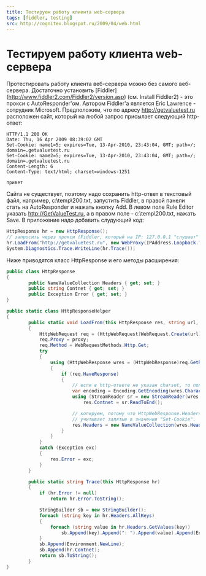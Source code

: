 ```yaml
---
title: Тестируем работу клиента web-сервера
tags: [fiddler, testing]
src: http://cognitex.blogspot.ru/2009/04/web.html
---
```

# Тестируем работу клиента web-сервера
Протестировать работу клиента веб-сервера можно без самого веб-сервера. Достаточно установить [Fiddler] (http://www.fiddler2.com/Fiddler2/version.asp) (см. Install Fiddler2) - это прокси с AutoResponder'ом. Автором Fiddler'а является Eric Lawrence - сотрудник Microsoft.
Предположим, что по адресу http://getvaluetest.ru расположен сайт, который на любой запрос присылает следующий http-ответ:
```
HTTP/1.1 200 OK
Date: Thu, 16 Apr 2009 08:39:02 GMT
Set-Cookie: name1=5; expires=Tue, 13-Apr-2010, 23:43:04, GMT; path=/; domain=.getvaluetest.ru
Set-Cookie: name2=5; expires=Tue, 13-Apr-2010, 23:43:04, GMT; path=/; domain=.getvaluetest.ru
Content-Length: 6
Content-Type: text/html; charset=windows-1251

привет
```
Сайта не существует, поэтому надо сохранить http-ответ в текстовый файл, например, c:\temp\200.txt, запустить Fiddler, в правой панели стать на AutoResponder и нажать кнопку Add. В левом поле Rule Editor указать http://GetValueTest.ru, а в правом поле - c:\temp\200.txt, нажать Save.
В приложение надо добавить слудующий код:
```c#
HttpResponse hr = new HttpResponse();
// запросить через прокси (Fiddler, который на IP: 127.0.0.1 "слушает" порт 8888)
hr.LoadFrom("http://getvaluetest.ru", new WebProxy(IPAddress.Loopback.ToString(), 8888));
System.Diagnostics.Trace.WriteLine(hr.Trace());
```
Ниже приводятся класс HttpResponse и его методы расширения:
```c#
public class HttpResponse
{
    	public NameValueCollection Headers { get; set; }
    	public string Contnet { get; set; }
    	public Exception Error { get; set; }
}

public static class HttpResponseHelper
{
    	public static void LoadFrom(this HttpResponse res, string url, WebProxy proxy)
    	{
        	HttpWebRequest req = (HttpWebRequest)WebRequest.Create(url);
        	req.Proxy = proxy;
        	req.Method = WebRequestMethods.Http.Get;
        	try
        	{
            	using (HttpWebResponse wres = (HttpWebResponse)req.GetResponse())
            	{
                	if (req.HaveResponse)
                	{
                    	// если в http-ответе не указан charset, то получим: ISO-8859-1
                    	var encoding = Encoding.GetEncoding(wres.CharacterSet);
                    	using (StreamReader sr = new StreamReader(wres.GetResponseStream(), encoding))
                        	res.Contnet = sr.ReadToEnd();

                    	// копируем, потому что HttpWebResponse.Headers.GetValues(string)
                    	// учитывает запятые в значении "Set-Cookie".
                    	res.Headers = new NameValueCollection(wres.Headers);
                	}
            	}
        	}
        	catch (Exception exc)
        	{
            	res.Error = exc;
        	}
    	}

    	public static string Trace(this HttpResponse hr)
    	{
        	if (hr.Error != null)
            	return hr.Error.ToString();

        	StringBuilder sb = new StringBuilder();
        	foreach (string key in hr.Headers.AllKeys)
        	{
            	foreach (string value in hr.Headers.GetValues(key))
                	sb.Append(key).Append(": ").Append(value).Append(Environment.NewLine);
        	}
        	sb.Append(Environment.NewLine);
        	sb.Append(hr.Contnet);
        	return sb.ToString();
    	}
}
```
